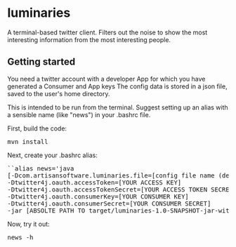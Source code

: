 # luminaries
A terminal-based twitter client.  Filters out the noise to show the most interesting information from the most interesting people.

## Getting started

You need a twitter account with a developer App for which you have generated a Consumer and App keys
The config data is stored in a json file, saved to the user's home directory.

This is intended to be run from the terminal. Suggest setting up an alias with a sensible name (like "news") in your .bashrc file.

First, build the code:
<pre>
mvn install
</pre>

Next, create your .bashrc alias:
<pre>
``alias news='java
[-Dcom.artisansoftware.luminaries.file=[config file name (defaults to luminaries)]
-Dtwitter4j.oauth.accessToken=[YOUR ACCESS KEY]
-Dtwitter4j.oauth.accessTokenSecret=[YOUR ACCESS TOKEN SECRET]
-Dtwitter4j.oauth.consumerKey=[YOUR CONSUMER KEY]
-Dtwitter4j.oauth.consumerSecret=[YOUR CONSUMER SECRET]
-jar [ABSOLTE PATH TO target/luminaries-1.0-SNAPSHOT-jar-with-dependencies.jar]'``
</pre>

Now, try it out:
<pre>
news -h
</pre>

